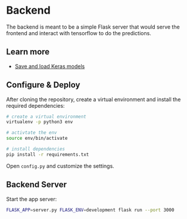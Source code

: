 # Backend

The backend is meant to be a simple Flask server that would serve the frontend and interact with tensorflow to do the predictions.

## Learn more

* [Save and load Keras models](https://www.tensorflow.org/guide/keras/save_and_serialize)

## Configure & Deploy

After cloning the repository, create a virtual environment and install the required dependencies:

```sh
# create a virtual environment
virtualenv -p python3 env

# activtate the env
source env/bin/activate

# install dependencies
pip install -r requirements.txt
```

Open `config.py` and customize the settings.

## Backend Server

Start the app server:

```sh
FLASK_APP=server.py FLASK_ENV=development flask run --port 3000
```
